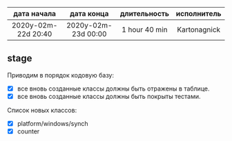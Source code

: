 
| дата начала         |   дата конца        | длительность    | исполнитель  |
|:-------------------:|:-------------------:|:---------------:|:------------:|
| 2020y-02m-22d 20:40 | 2020y-02m-23d 00:00 | 1 hour 40 min   | Kartonagnick |

stage
-----

Приводим в порядок кодовую базу:  
 - [x] все вновь созданные классы должны быть отражены в таблице.  
 - [x] все вновь созданные классы должны быть покрыты тестами.  

Список новых классов:  
 - [x] platform/windows/synch  
 - [x] counter  
